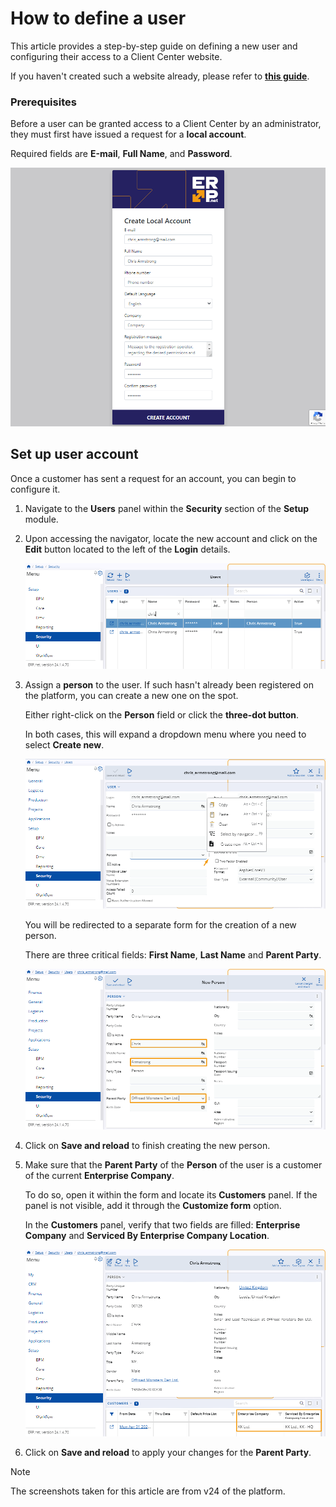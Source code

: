 # How to define a user

This article provides a step-by-step guide on defining a new user and configuring their access to a Client Center website.

If you haven't created such a website already, please refer to **[this guide](define-a-new-cc.md)**.

### Prerequisites

Before a user can be granted access to a Client Center by an administrator, they must first have issued a request for a **local account**. 

Required fields are **Е-mail**, **Full Name**, and **Password**.

![picture](pictures/Setup_user_account_01_04.png)

## Set up user account 

Once a customer has sent a request for an account, you can begin to configure it.

1. Navigate to the **Users** panel within the **Security** section of the **Setup** module.

2. Upon accessing the navigator, locate the new account and click on the **Edit** button located to the left of the **Login** details.

   ![picture](pictures/Setup_User_table_01_04.png)

3. Assign a **person** to the user. If such hasn't already been registered on the platform, you can create a new one on the spot.
   
   Either right-click on the **Person** field or click the **three-dot button**.

   In both cases, this will expand a dropdown menu where you need to select **Create new**.
   
   ![picture](pictures/Setup_user_create_person_01_04.png)

   You will be redirected to a separate form for the creation of a new person.

   There are three critical fields: **First Name**, **Last Name** and **Parent Party**.

   ![picture](pictures/Setup_user_create_person_fields_01_04.png)

4. Click on **Save and reload** to finish creating the new person. 

5. Make sure that the **Parent Party** of the **Person** of the user is a customer of the current **Enterprise Company**.
   
   To do so, open it within the form and locate its **Customers** panel. If the panel is not visible, add it through the **Customize form** option.

   In the **Customers** panel, verify that two fields are filled: **Enterprise Company** and **Serviced By Enterprise Company Location**.

   ![picture](pictures/Setup_customers_columns_01_04.png)

6. Click on **Save and reload** to apply your changes for the **Parent Party**.

> [!NOTE]
> 
> The screenshots taken for this article are from v24 of the platform.
